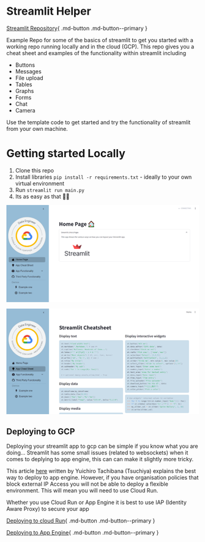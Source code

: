 # Streamlit Helper

[Streamlit Repository](https://github.com/harryalexanderdunn/streamlit-helper/tree/main){ .md-button .md-button--primary }

Example Repo for some of the basics of streamlit to get you started with a working repo running locally and in the cloud (GCP). This repo gives you a cheat sheet and examples of the functionality within streamlit including

* Buttons
* Messages
* File upload
* Tables
* Graphs
* Forms
* Chat
* Camera

Use the template code to get started and try the functionality of streamlit from your own machine.

# Getting started Locally

1. Clone this repo
2. Install libraries `pip install -r requirements.txt` - ideally to your own virtual environment
3. Run `streamlit run main.py`
4. Its as easy as that 👨‍💻

![example_1](../images/example_1.PNG)

![example_2](../images/example_2.PNG)

## Deploying to GCP

Deploying your streamlit app to gcp can be simple if you know what you are doing... Streamlit has some small issues (related to websockets) when it comes to deplying to app engine, this can can make it slightly more tricky.

This article [here](https://dev.to/whitphx/how-to-deploy-streamlit-apps-to-google-app-engine-407o) written by Yuichiro Tachibana (Tsuchiya) explains the best way to deploy to app engine. However, if you have organisation policies that block external IP Access you will not be able to deploy a flexible environment. This will mean you will need to use Cloud Run.

Whether you use Cloud Run or App Engine it is best to use IAP (Identity Aware Proxy) to secure your app

[Deploying to cloud Run](deploying_to_cloud_run.md){ .md-button .md-button--primary }

[Deploying to App Engine](deploying_to_app_engine.md){ .md-button .md-button--primary }